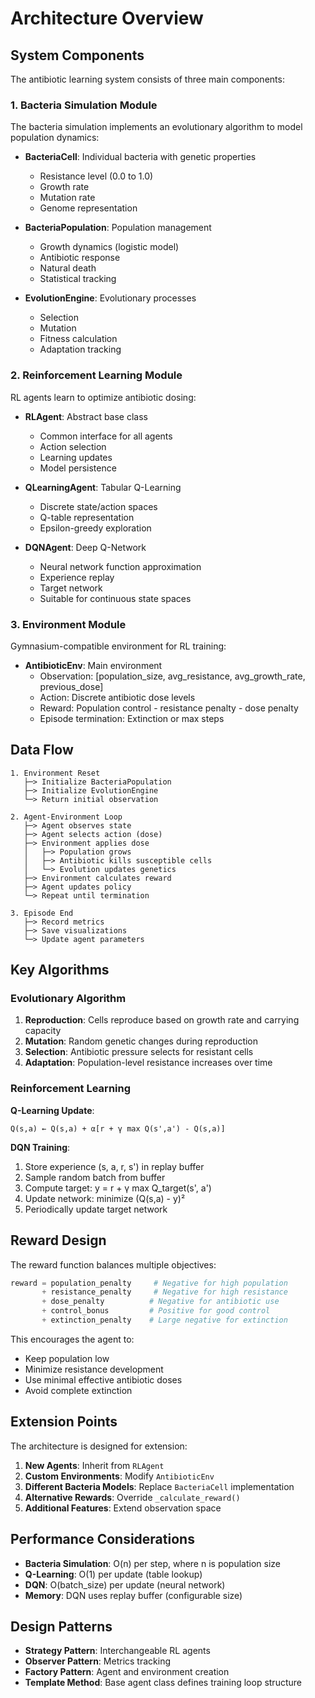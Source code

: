 # Architecture Overview

## System Components

The antibiotic learning system consists of three main components:

### 1. Bacteria Simulation Module

The bacteria simulation implements an evolutionary algorithm to model population dynamics:

- **BacteriaCell**: Individual bacteria with genetic properties
  - Resistance level (0.0 to 1.0)
  - Growth rate
  - Mutation rate
  - Genome representation
  
- **BacteriaPopulation**: Population management
  - Growth dynamics (logistic model)
  - Antibiotic response
  - Natural death
  - Statistical tracking
  
- **EvolutionEngine**: Evolutionary processes
  - Selection
  - Mutation
  - Fitness calculation
  - Adaptation tracking

### 2. Reinforcement Learning Module

RL agents learn to optimize antibiotic dosing:

- **RLAgent**: Abstract base class
  - Common interface for all agents
  - Action selection
  - Learning updates
  - Model persistence
  
- **QLearningAgent**: Tabular Q-Learning
  - Discrete state/action spaces
  - Q-table representation
  - Epsilon-greedy exploration
  
- **DQNAgent**: Deep Q-Network
  - Neural network function approximation
  - Experience replay
  - Target network
  - Suitable for continuous state spaces

### 3. Environment Module

Gymnasium-compatible environment for RL training:

- **AntibioticEnv**: Main environment
  - Observation: [population_size, avg_resistance, avg_growth_rate, previous_dose]
  - Action: Discrete antibiotic dose levels
  - Reward: Population control - resistance penalty - dose penalty
  - Episode termination: Extinction or max steps

## Data Flow

```
1. Environment Reset
   ├─> Initialize BacteriaPopulation
   ├─> Initialize EvolutionEngine
   └─> Return initial observation

2. Agent-Environment Loop
   ├─> Agent observes state
   ├─> Agent selects action (dose)
   ├─> Environment applies dose
   │   ├─> Population grows
   │   ├─> Antibiotic kills susceptible cells
   │   └─> Evolution updates genetics
   ├─> Environment calculates reward
   ├─> Agent updates policy
   └─> Repeat until termination

3. Episode End
   ├─> Record metrics
   ├─> Save visualizations
   └─> Update agent parameters
```

## Key Algorithms

### Evolutionary Algorithm

1. **Reproduction**: Cells reproduce based on growth rate and carrying capacity
2. **Mutation**: Random genetic changes during reproduction
3. **Selection**: Antibiotic pressure selects for resistant cells
4. **Adaptation**: Population-level resistance increases over time

### Reinforcement Learning

**Q-Learning Update**:
```
Q(s,a) ← Q(s,a) + α[r + γ max Q(s',a') - Q(s,a)]
```

**DQN Training**:
1. Store experience (s, a, r, s') in replay buffer
2. Sample random batch from buffer
3. Compute target: y = r + γ max Q_target(s', a')
4. Update network: minimize (Q(s,a) - y)²
5. Periodically update target network

## Reward Design

The reward function balances multiple objectives:

```python
reward = population_penalty     # Negative for high population
       + resistance_penalty     # Negative for high resistance
       + dose_penalty          # Negative for antibiotic use
       + control_bonus         # Positive for good control
       + extinction_penalty    # Large negative for extinction
```

This encourages the agent to:
- Keep population low
- Minimize resistance development
- Use minimal effective antibiotic doses
- Avoid complete extinction

## Extension Points

The architecture is designed for extension:

1. **New Agents**: Inherit from `RLAgent`
2. **Custom Environments**: Modify `AntibioticEnv`
3. **Different Bacteria Models**: Replace `BacteriaCell` implementation
4. **Alternative Rewards**: Override `_calculate_reward()`
5. **Additional Features**: Extend observation space

## Performance Considerations

- **Bacteria Simulation**: O(n) per step, where n is population size
- **Q-Learning**: O(1) per update (table lookup)
- **DQN**: O(batch_size) per update (neural network)
- **Memory**: DQN uses replay buffer (configurable size)

## Design Patterns

- **Strategy Pattern**: Interchangeable RL agents
- **Observer Pattern**: Metrics tracking
- **Factory Pattern**: Agent and environment creation
- **Template Method**: Base agent class defines training loop structure
